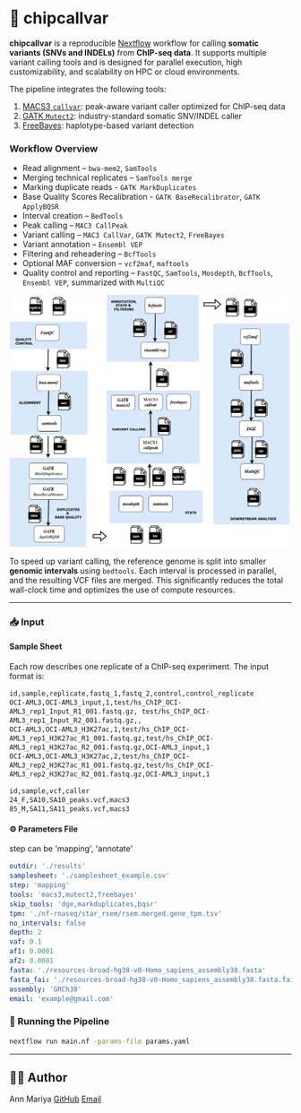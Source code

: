 # 🧬 chipcallvar

**chipcallvar** is a reproducible [Nextflow](https://www.nextflow.io/) workflow for calling **somatic variants (SNVs and INDELs)** from **ChIP-seq data**. It supports multiple variant calling tools and is designed for parallel execution, high customizability, and scalability on HPC or cloud environments.

The pipeline integrates the following tools:

1. [MACS3 `callvar`](https://macs3-project.github.io/MACS/docs/callvar.html): peak-aware variant caller optimized for ChIP-seq data
2. [GATK `Mutect2`](https://gatk.broadinstitute.org/hc/en-us/articles/360037593851-Mutect2): industry-standard somatic SNV/INDEL caller
3. [FreeBayes](https://github.com/freebayes/freebayes): haplotype-based variant detection



### Workflow Overview

- Read alignment – `bwa-mem2`, `SamTools`
- Merging technical replicates – `SamTools merge`
- Marking duplicate reads - `GATK MarkDuplicates`
- Base Quality Scores Recalibration - `GATK BaseRecalibrator`, `GATK ApplyBQSR`
- Interval creation – `BedTools`
- Peak calling – `MAC3 CallPeak`
- Variant calling – `MAC3 CallVar`, `GATK Mutect2`, `FreeBayes`
- Variant annotation – `Ensembl VEP`
- Filtering and reheadering – `BcfTools`
- Optional MAF conversion – `vcf2maf`, `maftools`
- Quality control and reporting – `FastQC`, `SamTools`, `Mosdepth`, `BcfTools`, `Ensembl VEP`, summarized with `MultiQC`

<img src="./workflow.jpg" alt="Workflow" width="500"/>


To speed up variant calling, the reference genome is split into smaller **genomic intervals** using `bedtools`. Each interval is processed in parallel, and the resulting VCF files are merged. This significantly reduces the total wall-clock time and optimizes the use of compute resources.

---

### 📥 Input

#### Sample Sheet 

Each row describes one replicate of a ChIP-seq experiment. The input format is:

```csv {samplesheet.csv}
id,sample,replicate,fastq_1,fastq_2,control,control_replicate
OCI-AML3,OCI-AML3_input,1,test/hs_ChIP_OCI-AML3_rep1_Input_R1_001.fastq.gz, test/hs_ChIP_OCI-AML3_rep1_Input_R2_001.fastq.gz,,
OCI-AML3,OCI-AML3_H3K27ac,1,test/hs_ChIP_OCI-AML3_rep1_H3K27ac_R1_001.fastq.gz,test/hs_ChIP_OCI-AML3_rep1_H3K27ac_R2_001.fastq.gz,OCI-AML3_input,1
OCI-AML3,OCI-AML3_H3K27ac,2,test/hs_ChIP_OCI-AML3_rep2_H3K27ac_R1_001.fastq.gz,test/hs_ChIP_OCI-AML3_rep2_H3K27ac_R2_001.fastq.gz,OCI-AML3_input,1
```

```csv {samplesheet.csv}
id,sample,vcf,caller
24_F,SA10,SA10_peaks.vcf,macs3
85_M,SA11,SA11_peaks.vcf,macs3
```

#### ⚙️ Parameters File 
step can be 'mapping', 'annotate'


```yaml {params.yaml}
outdir: './results'
samplesheet: './samplesheet_example.csv'
step: 'mapping'
tools: 'macs3,mutect2,freebayes'
skip_tools: 'dge,markduplicates,bqsr'
tpm: './nf-rnaseq/star_rsem/rsem.merged.gene_tpm.tsv'
no_intervals: false
depth: 2
vaf: 0.1
af1: 0.0001
af2: 0.0001
fasta: './resources-broad-hg38-v0-Homo_sapiens_assembly38.fasta'
fasta_fai: './resources-broad-hg38-v0-Homo_sapiens_assembly38.fasta.fai'
assembly: 'GRCh38'
email: 'example@gmail.com'
```

### 🚀 Running the Pipeline

```bash
nextflow run main.nf -params-file params.yaml 
```

---

## 👩‍💻 Author

Ann Mariya
[GitHub](https://github.com/annmariyaes)
[Email](annmariya.elayani@gmail.com)
